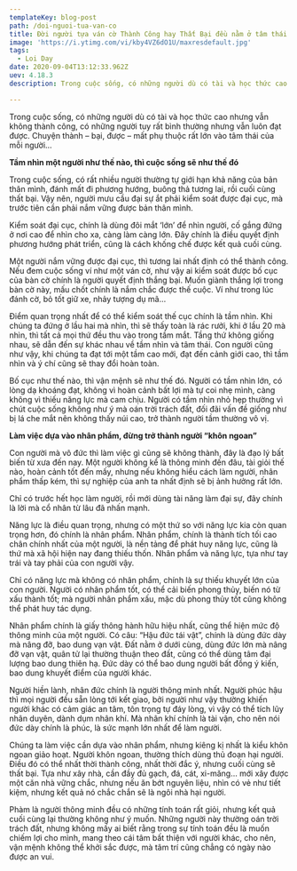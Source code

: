 ```yaml
---
templateKey: blog-post
path: /doi-nguoi-tua-van-co
title: Đời người tựa ván cờ Thành Công hay Thất Bại đều nằm ở tâm thái
image: 'https://i.ytimg.com/vi/kby4VZ6dO1U/maxresdefault.jpg' 
tags:
  - Loi Day
date: 2020-09-04T13:12:33.962Z
uev: 4.18.3
description: Trong cuộc sống, có những người dù có tài và học thức cao nhưng vẫn không thành công, có những người tuy rất bình thường nhưng vẫn luôn đạt được.

---
```

Trong cuộc sống, có những người dù có tài và học thức cao nhưng vẫn không thành công, có những người tuy rất bình thường nhưng vẫn luôn đạt được. Chuyện thành – bại, được – mất phụ thuộc rất lớn vào tâm thái của mỗi người…



**Tầm nhìn một người như thế nào, thì cuộc sống sẽ như thế đó**

Trong cuộc sống, có rất nhiều người thường tự giới hạn khả năng của bản thân mình, đánh mất đi phương hướng, buông thả tương lai, rồi cuối cùng thất bại. Vậy nên, người mưu cầu đại sự ắt phải kiểm soát được đại cục, mà trước tiên cần phải nắm vững được bản thân mình.

Kiểm soát đại cục, chính là dùng đôi mắt ‘lớn’ để nhìn người, cố gắng đứng ở nơi cao để nhìn cho xa, càng làm càng lớn. Đây chính là điều quyết định phương hướng phát triển, cũng là cách khống chế được kết quả cuối cùng.

Một người nắm vững được đại cục, thì tương lai nhất định có thể thành công. Nếu đem cuộc sống ví như một ván cờ, như vậy ai kiểm soát được bố cục của bàn cờ chính là người quyết định thắng bại. Muốn giành thắng lợi trong bàn cờ này, mấu chốt chính là nắm chắc được thế cuộc. Ví như trong lúc đánh cờ, bỏ tốt giữ xe, nhảy tượng dụ mã…

Điểm quan trọng nhất để có thể kiểm soát thế cục chính là tầm nhìn. Khi chúng ta đứng ở lầu hai mà nhìn, thì sẽ thấy toàn là rác rưởi, khi ở lầu 20 mà nhìn, thì tất cả mọi thứ đều thu vào trong tầm mắt. Tầng thứ không giống nhau, sẽ dẫn đến sự khác nhau về tầm nhìn và tâm thái. Con người cũng như vậy, khi chúng ta đạt tới một tầm cao mới, đạt đến cảnh giới cao, thì tầm nhìn và ý chí cũng sẽ thay đổi hoàn toàn.

Bố cục như thế nào, thì vận mệnh sẽ như thế đó. Người có tầm nhìn lớn, có lòng dạ khoáng đạt, không vì hoàn cảnh bất lợi mà tự coi nhẹ mình, càng không vì thiếu năng lực mà cam chịu. Người có tầm nhìn nhỏ hẹp thường vì chút cuộc sống không như ý mà oán trời trách đất, đối đãi vấn đề giống như bị lá che mắt nên không thấy núi cao, trở thành người tầm thường vô vị.

**Làm việc dựa vào nhân phẩm, đừng trở thành người “khôn ngoan”**


Con người mà vô đức thì làm việc gì cũng sẽ không thành, đây là đạo lý bất biến từ xưa đến nay. Một người không kể là thông minh đến đâu, tài giỏi thế nào, hoàn cảnh tốt đến mấy, nhưng nếu không hiểu cách làm người, nhân phẩm thấp kém, thì sự nghiệp của anh ta nhất định sẽ bị ảnh hưởng rất lớn.

Chỉ có trước hết học làm người, rồi mới dùng tài năng làm đại sự, đây chính là lời mà cổ nhân từ lâu đã nhấn mạnh.

Năng lực là điều quan trọng, nhưng có một thứ so với năng lực kia còn quan trọng hơn, đó chính là nhân phẩm. Nhân phẩm, chính là thành tích tối cao chân chính nhất của một người, là nền tảng để phát huy năng lực, cũng là thứ mà xã hội hiện nay đang thiếu thốn. Nhân phẩm và năng lực, tựa như tay trái và tay phải của con người vậy.

Chỉ có năng lực mà không có nhân phẩm, chính là sự thiếu khuyết lớn của con người. Người có nhân phẩm tốt, có thể cải biến phong thủy, biến nó từ xấu thành tốt; mà người nhân phẩm xấu, mặc dù phong thủy tốt cũng không thể phát huy tác dụng.

Nhân phẩm chính là giấy thông hành hữu hiệu nhất, cũng thể hiện mức độ thông minh của một người. Có câu: “Hậu đức tái vật”, chính là dùng đức dày mà nâng đỡ, bao dung vạn vật. Đất nằm ở dưới cùng, dùng đức lớn mà nâng đỡ vạn vật, quân tử lại thường thuận theo đất, cũng có thể dùng tâm đại lượng bao dung thiên hạ. Đức dày có thể bao dung người bất đồng ý kiến, bao dung khuyết điểm của người khác.

Người hiền lành, nhân đức chính là người thông minh nhất. Người phúc hậu thì mọi người đều sẵn lòng tới kết giao, bởi người như vậy thường khiến người khác có cảm giác an tâm, tôn trọng tự đáy lòng, vì vậy có thể tích lũy nhân duyên, dành dụm nhân khí. Mà nhân khí chính là tài vận, cho nên nói đức dày chính là phúc, là sức mạnh lớn nhất để làm người.

Chúng ta làm việc cần dựa vào nhân phẩm, nhưng kiêng kị nhất là kiểu khôn ngoan giảo hoạt. Người khôn ngoan, thường thích dùng thủ đoạn hại người. Điều đó có thể nhất thời thành công, nhất thời đắc ý, nhưng cuối cùng sẽ thất bại. Tựa như xây nhà, cần đầy đủ gạch, đá, cát, xi-măng… mới xây được một căn nhà vững chắc, nhưng nếu ăn bớt nguyên liệu, nhìn có vẻ như tiết kiệm, nhưng kết quả nó chắc chắn sẽ là ngôi nhà hại người.

Phàm là người thông minh đều có những tính toán rất giỏi, nhưng kết quả cuối cùng lại thường không như ý muốn. Những người này thường oán trời trách đất, nhưng không mấy ai biết rằng trong sự tính toán đều là muốn chiếm lợi cho mình, mang theo cái tâm bất thiện với người khác, cho nên, vận mệnh không thể khởi sắc được, mà tâm trí cũng chẳng có ngày nào được an vui.

